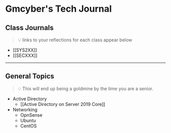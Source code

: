 # Gmcyber's Tech Journal
## Class Journals
>:bulb: links to your reflections for each class appear below
* [[SYS2XX]]
* [[SECXXX]]
***
## General Topics
>:bulb: This will end up being a goldmine by the time you are a senior.
* Active Directory
  * [[Active Directory on Server 2019 Core]]
* Networking
  * OpnSense
  * Ubuntu
  * CentOS
